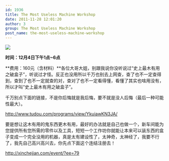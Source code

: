 ```yaml
---
id: 1936
title: The Most Useless Machine Workshop
date: 2011-11-28 12:01:20
author: 3
group: The Most Useless Machine Workshop
post_name: the-most-useless-machine-workshop
---
```




![](http://139.162.84.35/wp-content/uploads/2011/11/wpid-IMG_20111106_124310.jpg)

**时间：12月4日下午1点~6点**

**费用：160元（含材料）**各位大哥大姐，别跟我说你没听说过“史上最木有用之破盒子”，听说过才怪。反正也没用所以千万也别去上网查，查了也不一定查得到，查到了也不一定就查的对，查对了也不一定看得懂，看懂了其实也啥用没有，所以才叫“史上最木有用之破盒子”。

千万别点下面的链接，不是你后悔就是我后悔，要不就是没人后悔（最后一种可能性最大）。

<http://www.tudou.com/programs/view/YkuiawKN3JA/>

要是想让这木有用的鬼东西更木有用，最好的办法就是自己也做一个，新车间能为您提供所有您所需的零件以及工具，短短一个工作坊你就能让本来可以装东西的盒子变成一个完全没用的机器，真是太有建设性了，太神奇，太神经了，我要不行了，我先自己高兴高兴去，你先点下面这个连结注册去！

<http://xinchejian.com/event/?ee=79>